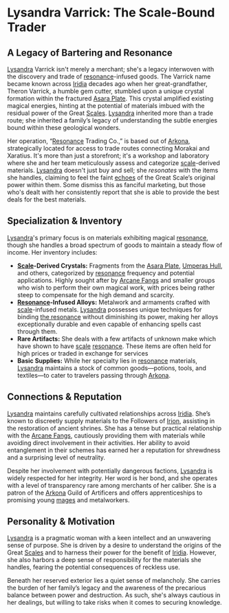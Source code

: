 # Lysandra Varrick: The Scale-Bound Trader

## A Legacy of Bartering and Resonance

[Lysandra](/raw/20250501/character/lysandra.md) Varrick isn't merely a merchant; she's a legacy interwoven with the discovery and trade of [resonance](/raw/20250501/resonance/resonance.md)-infused goods. The Varrick name became known across [Iridia](/geography/world/iridia.md) decades ago when her great-grandfather, Theron Varrick, a humble gem cutter, stumbled upon a unique crystal formation within the fractured [Asara Plate](/geography/scale/asara-plate.md). This crystal amplified existing magical energies, hinting at the potential of materials imbued with the residual power of the Great [Scales](/geography/landmark/scale.md). [Lysandra](/raw/20250504/character/lysandra.md) inherited more than a trade route; she inherited a family’s legacy of understanding the subtle energies bound within these geological wonders.

Her operation, “[Resonance](/raw/20250501/resonance/resonance.md) Trading Co.,” is based out of [Arkona](/geography/settlement/city/arkona.md), strategically located for access to trade routes connecting Morakai and Xaratius. It's more than just a storefront; it's a workshop and laboratory where she and her team meticulously assess and categorize [scale](/geography/landmark/scale.md)-derived materials.  [Lysandra](/raw/20250501/character/lysandra.md) doesn't just buy and sell; she *resonates* with the items she handles, claiming to feel the faint [echoes](/raw/20250501/soul/echoes.md) of the Great Scale’s original power within them. Some dismiss this as fanciful marketing, but those who's dealt with her consistently report that she is able to provide the best deals for the best materials. 

## Specialization & Inventory

[Lysandra](/raw/20250501/character/lysandra.md)'s primary focus is on materials exhibiting magical [resonance](/raw/20250501/resonance/resonance.md), though she handles a broad spectrum of goods to maintain a steady flow of income. Her inventory includes:

*   **[Scale](/geography/landmark/scale.md)-Derived Crystals:**  Fragments from the [Asara Plate](/geography/scale/asara-plate.md), [Umperas Hull](/geography/scale/umperas-hull.md), and others, categorized by [resonance](/raw/20250501/resonance/resonance.md) frequency and potential applications.  Highly sought after by [Arcane Fangs](/structure/society/factions/arcane-fangs.md) and smaller groups who wish to perform their own magical work, with prices being rather steep to compensate for the high demand and scarcity.
*   **[Resonance](/raw/20250501/resonance/resonance.md)-Infused Alloys:**  Metalwork and armaments crafted with [scale](/geography/landmark/scale.md)-infused metals. [Lysandra](/raw/20250501/character/lysandra.md) possesses unique techniques for binding [the resonance](/raw/20250501/cataclysm/the-resonance.md) without diminishing its power, making her alloys exceptionally durable and even capable of enhancing spells cast through them.
*   **Rare Artifacts:** She deals with a few artifacts of unknown make which have shown to have [scale](/geography/landmark/scale.md) [resonance](/raw/20250501/resonance/resonance.md). These items are often held for high prices or traded in exchange for services
*   **Basic Supplies:** While her specialty lies in [resonance](/raw/20250501/resonance/resonance.md) materials, [Lysandra](/raw/20250501/character/lysandra.md) maintains a stock of common goods—potions, tools, and textiles—to cater to travelers passing through [Arkona](/geography/settlement/city/arkona.md).

## Connections & Reputation

[Lysandra](/raw/20250501/character/lysandra.md) maintains carefully cultivated relationships across [Iridia](/geography/world/iridia.md). She’s known to discreetly supply materials to the Followers of [Irion](/being/deity/irion.md), assisting in the restoration of ancient shrines. She has a tense but practical relationship with the [Arcane Fangs](/structure/society/factions/arcane-fangs.md), cautiously providing them with materials while avoiding direct involvement in their activities.  Her ability to avoid entanglement in their schemes has earned her a reputation for shrewdness and a surprising level of neutrality.

Despite her involvement with potentially dangerous factions, [Lysandra](/raw/20250501/character/lysandra.md) is widely respected for her integrity. Her word is her bond, and she operates with a level of transparency rare among merchants of her caliber. She is a patron of the [Arkona](/geography/settlement/city/arkona.md) Guild of Artificers and offers apprenticeships to promising young [mages](/raw/20250504/mage/mages.md) and metalworkers.

## Personality & Motivation

[Lysandra](/raw/20250501/character/lysandra.md) is a pragmatic woman with a keen intellect and an unwavering sense of purpose. She is driven by a desire to understand the origins of the Great [Scales](/geography/landmark/scale.md) and to harness their power for the benefit of [Iridia](/geography/world/iridia.md). However, she also harbors a deep sense of responsibility for the materials she handles, fearing the potential consequences of reckless use.  

Beneath her reserved exterior lies a quiet sense of melancholy. She carries the burden of her family’s legacy and the awareness of the precarious balance between power and destruction. As such, she's always cautious in her dealings, but willing to take risks when it comes to securing knowledge.

